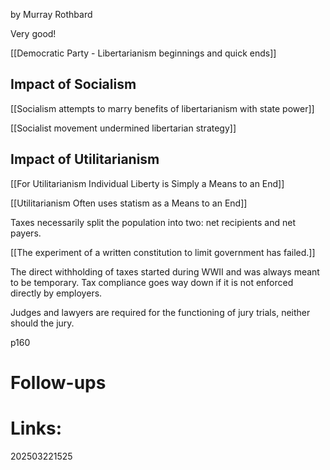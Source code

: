 by Murray Rothbard

Very good!

[[Democratic Party - Libertarianism beginnings and quick ends]]

## Impact of Socialism

[[Socialism attempts to marry benefits of libertarianism with state power]]

[[Socialist movement undermined libertarian strategy]]


## Impact of Utilitarianism 

[[For Utilitarianism Individual Liberty is Simply a Means to an End]]

[[Utilitarianism Often uses statism as a Means to an End]]


Taxes necessarily split the population into two: net recipients and net payers.

[[The experiment of a written constitution to limit government has failed.]]

The direct withholding of taxes started during WWII and was always meant to be temporary. 
Tax compliance goes way down if it is not enforced directly by employers. 

Judges and lawyers are required for the functioning of jury trials, neither should the jury. 


p160

# Follow-ups


# Links: 



202503221525
